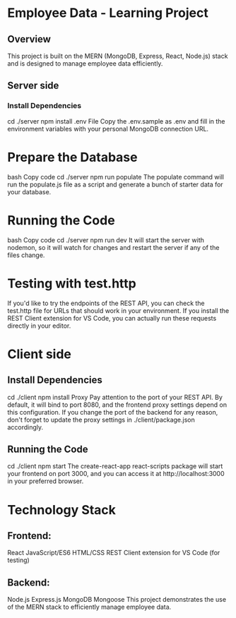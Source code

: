 # Employee Data - Learning Project
## Overview
This project is built on the MERN (MongoDB, Express, React, Node.js) stack and is designed to manage employee data efficiently.

## Server side
### Install Dependencies
cd ./server
npm install
.env File
Copy the .env.sample as .env and fill in the environment variables with your personal MongoDB connection URL.

# Prepare the Database
bash
Copy code
cd ./server
npm run populate
The populate command will run the populate.js file as a script and generate a bunch of starter data for your database.

# Running the Code
bash
Copy code
cd ./server
npm run dev
It will start the server with nodemon, so it will watch for changes and restart the server if any of the files change.

# Testing with test.http
If you'd like to try the endpoints of the REST API, you can check the test.http file for URLs that should work in your environment. If you install the REST Client extension for VS Code, you can actually run these requests directly in your editor.

# Client side
## Install Dependencies
cd ./client
npm install
Proxy
Pay attention to the port of your REST API. By default, it will bind to port 8080, and the frontend proxy settings depend on this configuration. If you change the port of the backend for any reason, don't forget to update the proxy settings in ./client/package.json accordingly.

## Running the Code
cd ./client
npm start
The create-react-app react-scripts package will start your frontend on port 3000, and you can access it at http://localhost:3000 in your preferred browser.

# Technology Stack
## Frontend:
React
JavaScript/ES6
HTML/CSS
REST Client extension for VS Code (for testing)
## Backend:
Node.js
Express.js
MongoDB
Mongoose
This project demonstrates the use of the MERN stack to efficiently manage employee data.
